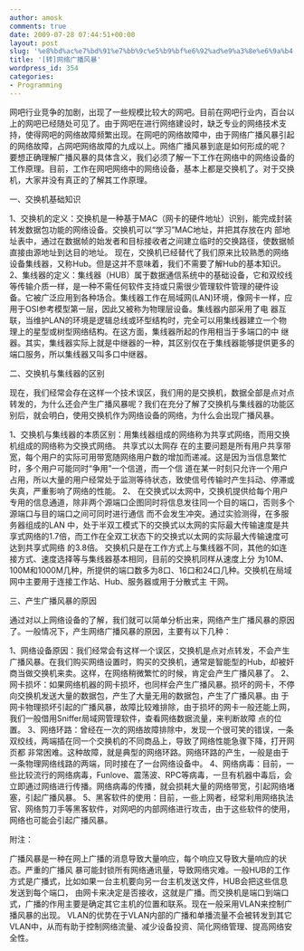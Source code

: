 ```yaml
---
author: amosk
comments: true
date: 2009-07-28 07:44:51+00:00
layout: post
slug: '%e8%bd%ac%e7%bd%91%e7%bb%9c%e5%b9%bf%e6%92%ad%e9%a3%8e%e6%9a%b4'
title: '[转]网络广播风暴'
wordpress_id: 354
categories:
- Programming
---
```


网吧行业竞争的加剧，出现了一些规模比较大的网吧。目前在网吧行业内，百台以上的网吧已经随处可见了。由于网吧在进行网络建设时，缺乏专业的网络技术支 持，使得网吧的网络故障频繁出现。在网吧的网络故障中，由于网络广播风暴引起的网络故障，占网吧网络故障的九成以上。网络广播风暴到底是如何形成的呢？
要想正确理解广播风暴的具体含义，我们必须了解一下工作在网络中的网络设备的工作原理。目前，工作在网吧网络中的网络设备，基本上都是交换机了。对于交换机，大家并没有真正的了解其工作原理。

一、交换机基础知识

1、交换机的定义：交换机是一种基于MAC（网卡的硬件地址）识别，能完成封装转发数据包功能的网络设备。交换机可以“学习”MAC地址，并把其存放在内 部地址表中，通过在数据帧的始发者和目标接收者之间建立临时的交换路径，使数据帧直接由源地址到达目的地址。
现在，交换机已经替代了我们原来比较熟悉的网络设备集线器，又称Hub。但是这并不意味着，我们不需要了解Hub的基本知识。
2、集线器的定义：集线器（HUB）属于数据通信系统中的基础设备，它和双绞线等传输介质一样，是一种不需任何软件支持或只需很少管理软件管理的硬件设 备。它被广泛应用到各种场合。集线器工作在局域网(LAN)环境，像网卡一样，应用于OSI参考模型第一层，因此又被称为物理层设备。集线器内部采用了电 器互联，当维护LAN的环境是逻辑总线或环型结构时，完全可以用集线器建立一个物理上的星型或树型网络结构。在这方面，集线器所起的作用相当于多端口的中 继器。其实，集线器实际上就是中继器的一种，其区别仅在于集线器能够提供更多的端口服务，所以集线器又叫多口中继器。

二、交换机与集线器的区别

现在，我们经常会存在这样一个技术误区，我们用的是交换机，数据全部是点对点转发的，为什么还会产生广播风暴呢？我们在充分了解了交换机与集线器的功能区别后，就会明白，使用交换机作为网络设备的网络，为什么会出现广播风暴。

1、交换机与集线器的本质区别：用集线器组成的网络称为共享式网络，而用交换机组成的网络称为交换式网络。
共享式以太网存 在的主要问题是所有用户共享带宽，每个用户的实际可用带宽随网络用户数的增加而递减。这是因为当信息繁忙时，多个用户可能同时“争用”一个信道，而一个信 道在某一时刻只允许一个用户占用，所以大量的用户经常处于监测等待状态，致使信号传输时产生抖动、停滞或失真，严重影响了网络的性能。
2、 在交换式以太网中，交换机提供给每个用户专用的信息通道，除非两个源端口企图同时将信息发往同一个目的端口，否则多个源端口与目的端口之间可同时进行通信 而不会发生冲突。通过实验测得，在多服务器组成的LAN 中，处于半双工模式下的交换式以太网的实际最大传输速度是共享式网络的1.7倍，而工作在全双工状态下的交换式以太网的实际最大传输速度可达到共享式网络 的3.8倍。
交换机只是在工作方式上与集线器不同，其他的如连接方式、速度选择等与集线器基本相同，目前的交换机同样从速度上分 为10M、100M和1000M几种，所提供的端口数多为8口、16口和24口几种。交换机在局域网中主要用于连接工作站、Hub、服务器或用于分散式主 干网。

三、产生广播风暴的原因

通过对以上网络设备的了解，我们就可以简单分析出来，网络产生广播风暴的原因了。一般情况下，产生网络广播风暴的原因，主要有以下几种：

1、网络设备原因：我们经常会有这样一个误区，交换机是点对点转发，不会产生广播风暴。在我们购买网络设置时，购买的交换机，通常是智能型的Hub，却被奸商当做交换机来卖。这样，在网络稍微繁忙的时候，肯定会产生广播风暴了。
2、网卡损坏：如果网络机器的网卡损坏，也同样会产生广播风暴。损坏的网卡，不停向交换机发送大量的数据包，产生了大量无用的数据包，产生了广播风暴。由 于网卡物理损坏引起的广播风暴，故障比较难排除，由于损坏的网卡一般还能上网，我们一般借用Sniffer局域网管理软件，查看网络数据流量，来判断故障 点的位置。
3、网络环路：曾经在一次的网络故障排除中，发现一个很可笑的错误，一条双绞线，两端插在同一个交换机的不同商品上，导致了网络性能急骤下降，打开网页都 非常困难。这种故障，就是典型的网络环路。网络环路的产生，一般是由于一条物理网络线路的两端，同时接在了一台网络设备中。
4、网络病毒：目前，一些比较流行的网络病毒，Funlove、震荡波、RPC等病毒，一旦有机器中毒后，会立即通过网络进行传播。网络病毒的传播，就会损耗大量的网络带宽，引起网络堵塞，引起广播风暴。
5、黑客软件的使用：目前，一些上网者，经常利用网络执法官、网络剪刀手等黑客软件，对网吧的内部网络进行攻击，由于这些软件的使用，网络也可能会引起广播风暴。

附注：


广播风暴是一种在网上广播的消息导致大量响应，每个响应又导致大量响应的状态。严重的广播风 暴可能封锁所有网络通讯量，导致网络灾难。一般HUB的工作方式是广播式，比如如果一台主机要向另一台主机发送文件，HUB会把这些信息发送到每个端口， 由网卡来决定是否接收，这就是广播。而交换机是端口到端口式，广播的作用主要是确定其它主机的位置和联系。现在一般采用VLAN来控制广播风暴的出现。 VLAN的优势在于VLAN内部的广播和单播流量不会被转发到其它VLAN中，从而有助于控制网络流量、减少设备投资、简化网络管理、提高网络安全性。
